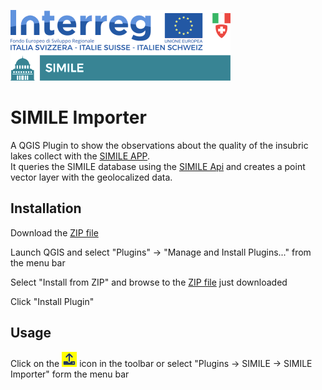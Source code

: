 ![Logo](logo.png)

# SIMILE Importer
 
A QGIS Plugin to show the observations about the quality of the insubric lakes collect with the [SIMILE APP](https://github.com/interreg-simile/simile-app).<br/>
It queries the SIMILE database using the [SIMILE Api](https://api-simile.como.polimi.it/v1/docs) and creates a point vector layer with the geolocalized data.

## Installation

Download the [ZIP file](https://github.com/PhDGeomatic/SIMILE-importer/releases/download/1.0.0/simile_importer_v1.0.0.zip)

Launch QGIS and select "Plugins" -> "Manage and Install Plugins..." from the menu bar

Select "Install from ZIP" and browse to the [ZIP file](https://github.com/PhDGeomatic/SIMILE-importer/releases/download/1.0.0/simile_importer_v1.0.0.zip) just downloaded

Click "Install Plugin"

## Usage

Click on the ![icon](icon.png) icon in the toolbar or select "Plugins -> SIMILE -> SIMILE Importer" form the menu bar
